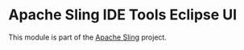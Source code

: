 # Apache Sling IDE Tools Eclipse UI

This module is part of the [Apache Sling](https://sling.apache.org) project.
